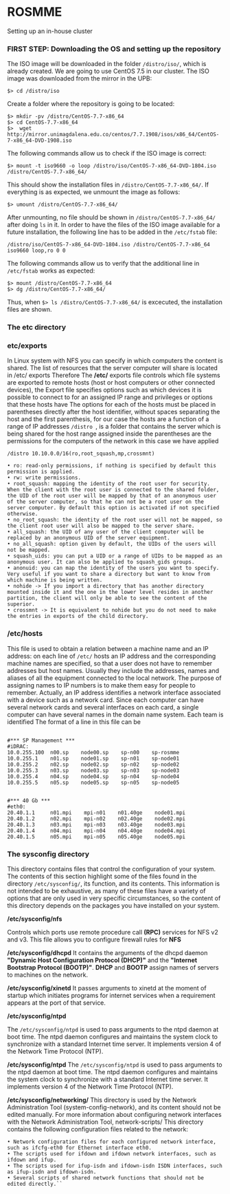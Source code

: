 # ROSMME
Setting up an in-house cluster

### FIRST STEP: Downloading the OS and setting up the repository
The ISO image will be downloaded in the folder `/distro/iso/`, which is already created. We are going to use CentOS 7.5 in our cluster. The ISO image was downloaded from the mirror in the UPB:
```
$> cd /distro/iso
```
Create a folder where the repository is going to be located:
```
$> mkdir -pv /distro/CentOS-7.7-x86_64
$> cd CentOS-7.7-x86_64
$>  wget http://mirror.unimagdalena.edu.co/centos/7.7.1908/isos/x86_64/CentOS-7-x86_64-DVD-1908.iso

```
The following commands allow us to check if the ISO image is correct:
```
$> mount -t iso9660 -o loop /distro/iso/CentOS-7-x86_64-DVD-1804.iso /distro/CentOS-7.7-x86_64/
```
This should show the installation files in `/distro/CentOS-7.7-x86_64/`. If everything is as expected, we unmount the image as follows:
```
$> umount /distro/CentOS-7.7-x86_64/
```
After unmounting, no file should be shown in `/distro/CentOS-7.7-x86_64/` after doing `ls` in it.
In order to have the files of the ISO image available for a future installation, the following line has to be added in the `/etc/fstab` file:
```
/distro/iso/CentOS-7-x86_64-DVD-1804.iso /distro/CentOS-7.7-x86_64 iso9660 loop,ro 0 0
```
The following commands allow us to verify that the additional line in `/etc/fstab` works as expected:
```
$> mount /distro/CentOS-7.7-x86_64
$> dg /distro/CentOS-7.7-x86_64/
```
Thus, when `$> ls /distro/CentOS-7.7-x86_64/` is excecuted, the installation files are shown.

### The  etc directory


### etc/exports
In Linux system with NFS you can specify in which computers the content is shared. The list of resources that the server computer will share is located in /etc/ exports Therefore The **/etc/** exports file controls which file systems are exported to remote hosts (host or host computers or other connected devices), the Export file specifies options such as which devices it is possible to connect to for an assigned IP range and privileges or options that these hosts have
The options for each of the hosts must be placed in parentheses directly after the host identifier, without spaces separating the host and the first parenthesis, for our case the hosts are a function of a range of IP addresses  `/distro `,  is a folder that contains the server which is being shared for the host range assigned inside the parentheses are the permissions for the computers of the network in this case we have applied

`/distro 10.10.0.0/16(ro,root_squash,mp,crossmnt)`
```
• ro: read-only permissions, if nothing is specified by default this permission is applied.
• rw: write permissions.
• root_squash: mapping the identity of the root user for security. When the client with the root user is connected to the shared folder, the UID of the root user will be mapped by that of an anonymous user of the server computer, so that he can not be a root user on the server computer. By default this option is activated if not specified otherwise.
• no_root_squash: the identity of the root user will not be mapped, so the client root user will also be mapped to the server share.
• all_squash: the UID of any user of the client computer will be replaced by an anonymous UID of the server equipment.
• no_all_squash: option given by default, the UIDs of the users will not be mapped.
• squash_uids: you can put a UID or a range of UIDs to be mapped as an anonymous user. It can also be applied to squash_gids groups.
• anonuid: you can map the identity of the users you want to specify. Very useful if you want to share a directory but want to know from which machine is being written.
• nohide -> If you import a directory that has another directory mounted inside it and the one in the lower level resides in another partition, the client will only be able to see the content of the superior.
• crossmnt -> It is equivalent to nohide but you do not need to make the entries in exports of the child directory.
```


### /etc/hosts
This file is used to obtain a relation between a machine name and an IP address: on each line of `/etc/` hosts an IP address and the corresponding machine names are specified, so that a user does not have to remember addresses but host names. Usually they include the addresses, names and aliases of all the equipment connected to the local network. The purpose of assigning names to IP numbers is to make them easy for people to remember. Actually, an IP address identifies a network interface associated with a device such as a network card. Since each computer can have several network cards and several interfaces on each card, a single computer can have several names in the domain name system. Each team is identified The format of a line in this file can be
```

#*** SP Management ***
#iDRAC:
10.0.255.100  n00.sp    node00.sp    sp-n00    sp-rosmme
10.0.255.1    n01.sp    node01.sp    sp-n01    sp-node01
10.0.255.2    n02.sp    node02.sp    sp-n02    sp-node02
10.0.255.3    n03.sp    node03.sp    sp-n03    sp-node03
10.0.255.4    n04.sp    node04.sp    sp-n04    sp-node04
10.0.255.5    n05.sp    node05.sp    sp-n05    sp-node05


#*** 40 Gb ***
#eth0:
20.40.1.1     n01.mpi    mpi-n01    n01.40ge    node01.mpi
20.40.1.2     n02.mpi    mpi-n02    n02.40ge    node02.mpi
20.40.1.3     n03.mpi    mpi-n03    n03.40ge    node03.mpi
20.40.1.4     n04.mpi    mpi-n04    n04.40ge    node04.mpi
20.40.1.5     n05.mpi    mpi-n05    n05.40ge    node05.mpi
```
### The sysconfig directory

This directory contains files that control the configuration of your system. The contents of this section highlight some of the files found in the directory `/etc/sysconfig/`, its function, and its contents. This information is not intended to be exhaustive, as many of these files have a variety of options that are only used in very specific circumstances, so the content of this directory depends on the packages you have installed on your system.

**/etc/sysconfig/nfs**

Controls which ports use remote procedure call **(RPC)**  services for NFS v2 and v3. This file allows you to configure firewall rules for **NFS**

**/etc/sysconfig/dhcpd**
It contains the arguments of the dhcpd daemon **"Dynamic Host Configuration Protocol (DHCP)"** and the **"Internet Bootstrap Protocol (BOOTP)"**. **DHCP** and **BOOTP** assign names of servers to machines on the network.

**/etc/sysconfig/xinetd**
It passes arguments to xinetd at the moment of startup which initiates programs for internet services when a requirement appears at the port of that service.

**/etc/sysconfig/ntpd**

The `/etc/sysconfig/ntpd`  is used to pass arguments to the ntpd daemon at boot time. The ntpd daemon configures and maintains the system clock to synchronize with a standard Internet time server. It implements version 4 of the Network Time Protocol (NTP).

**/etc/sysconfig/ntpd**
The `/etc/sysconfig/ntpd`  is used to pass arguments to the ntpd daemon at boot time. The ntpd daemon configures and maintains the system clock to synchronize with a standard Internet time server. It implements version 4 of the Network Time Protocol (NTP).

**/etc/sysconfig/networking/**
This directory is used by the Network Administration Tool (system-config-network), and its content should not be edited manually. For more information about configuring network interfaces with the Network Administration Tool,
network-scripts/
This directory contains the following configuration files related to the network:
```
• Network configuration files for each configured network interface, such as ifcfg-eth0 for Ethernet interface eth0.
• The scripts used for ifdown and ifdown network interfaces, such as ifdown and ifup.
• The scripts used for ifup-isdn and ifdown-isdn ISDN interfaces, such as ifup-isdn and ifdown-isdn.
• Several scripts of shared network functions that should not be edited directly.``
